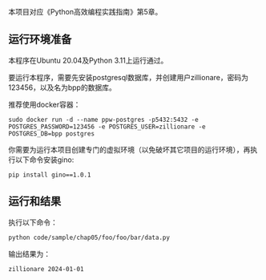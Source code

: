 本项目对应《Python高效编程实践指南》第5章。

## 运行环境准备

本程序在Ubuntu 20.04及Python 3.11上运行通过。

要运行本程序，需要先安装postgresql数据库，并创建用户zillionare，密码为123456，以及名为bpp的数据库。

推荐使用docker容器：

```
sudo docker run -d --name ppw-postgres -p5432:5432 -e POSTGRES_PASSWORD=123456 -e POSTGRES_USER=zillionare -e POSTGRES_DB=bpp postgres
```

你需要为运行本项目创建专门的虚拟环境（以免破坏其它项目的运行环境），再执行以下命令安装gino:

```
pip install gino==1.0.1
```

## 运行和结果

执行以下命令：

```bash
python code/sample/chap05/foo/foo/bar/data.py
```

输出结果为：

```
zillionare 2024-01-01
```
